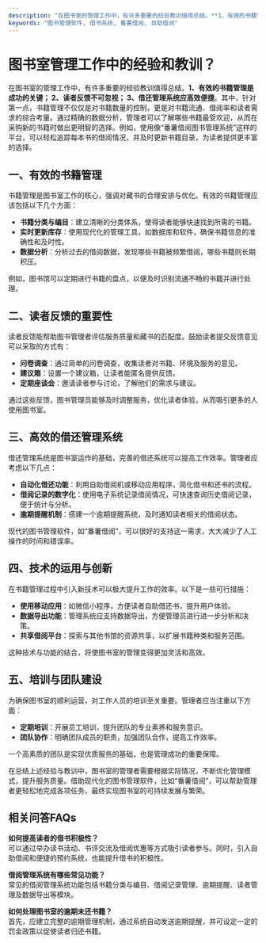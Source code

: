 ```yaml
---
description: "在图书室的管理工作中，有许多重要的经验教训值得总结。**1、有效的书籍管理是成功的关键； 2、读者反馈不可忽视； 3、借还管理系统应高效便捷**。其中，针对第一点，书籍管理不仅仅是对书籍数量的控制，更是对书籍流通、借阅率和读者需求的综合考量。通过精确的数据分析，管理者可以了解哪些书籍最受欢迎，从而在采购新的书籍时做出更明智的选择。例如，使用像“番薯借阅图书管理系统”这样的平台，可以轻松追踪每本书的借阅情况，并及时更新书籍目录，为读者提供更丰富的选择。"
keywords: "图书管理软件, 借书系统, 番薯借阅, 自助借阅"
---
```

# 图书室管理工作中的经验和教训？

在图书室的管理工作中，有许多重要的经验教训值得总结。**1、有效的书籍管理是成功的关键； 2、读者反馈不可忽视； 3、借还管理系统应高效便捷**。其中，针对第一点，书籍管理不仅仅是对书籍数量的控制，更是对书籍流通、借阅率和读者需求的综合考量。通过精确的数据分析，管理者可以了解哪些书籍最受欢迎，从而在采购新的书籍时做出更明智的选择。例如，使用像“番薯借阅图书管理系统”这样的平台，可以轻松追踪每本书的借阅情况，并及时更新书籍目录，为读者提供更丰富的选择。

## **一、有效的书籍管理**

书籍管理是图书室工作的核心，强调对藏书的合理安排与优化。有效的书籍管理应该包括以下几个方面：

- **书籍分类与编目**：建立清晰的分类体系，使得读者能够快速找到所需的书籍。
- **实时更新库存**：使用现代化的管理工具，如数据库和软件，确保书籍信息的准确性和及时性。
- **数据分析**：分析过去的借阅数据，发现哪些书籍被频繁借阅，哪些书籍则长期积压。 

例如，图书馆可以定期进行书籍的盘点，以便及时识别流通不畅的书籍并进行处理。

## **二、读者反馈的重要性**

读者反馈能帮助图书管理者评估服务质量和藏书的匹配度。鼓励读者提交反馈意见可以采取的方式有：

- **问卷调查**：通过简单的问卷调查，收集读者对书籍、环境及服务的意见。
- **建议箱**：设置一个建议箱，让读者能匿名提供反馈。
- **定期座谈会**：邀请读者参与讨论，了解他们的需求与建议。

通过这些反馈，图书管理员能够及时调整服务，优化读者体验，从而吸引更多的人使用图书室。

## **三、高效的借还管理系统**

借还管理系统是图书室运作的基础，完善的借还系统可以提高工作效率。管理者应考虑以下几点：

- **自动化借还功能**：利用自助借阅机或移动应用程序，简化借书和还书的流程。
- **借阅记录的数字化**：使用电子系统记录借阅情况，可快速查询历史借阅记录，便于统计与分析。
- **逾期提醒机制**：搭建一个逾期提醒系统，及时通知读者相关的借阅状态。

现代的图书管理软件，如“番薯借阅”，可以很好的支持这一需求，大大减少了人工操作的时间和错误率。

## **四、技术的运用与创新**

在书籍管理过程中引入新技术可以极大提升工作的效率。以下是一些可行措施：

- **使用移动应用**：如微信小程序，方便读者自助借还书，提升用户体验。
- **数据导出功能**：管理系统应支持数据导出，方便管理员进行进一步分析和决策。
- **共享借阅平台**：探索与其他书馆的资源共享，以扩展书籍种类和服务范围。

这种技术与功能的结合，将使图书室的管理变得更加灵活和高效。

## **五、培训与团队建设**

为确保图书室的顺利运营，对工作人员的培训至关重要。管理者应当注重以下方面：

- **定期培训**：开展员工培训，提升团队的专业素养和服务意识。
- **团队协作**：明确团队成员的职责，加强团队合作，提高工作效率。

一个高素质的团队是实现优质服务的基础，也是管理成功的重要保障。

在总结上述经验与教训中，图书室的管理者需要根据实际情况，不断优化管理模式，提升服务质量。借助现代化的图书管理软件，比如“番薯借阅”，可以帮助管理者更轻松地完成各项任务，最终实现图书室的可持续发展与繁荣。

## **相关问答FAQs**

**如何提高读者的借书积极性？**  
可以通过举办读书活动、书评交流及借阅优惠等方式吸引读者参与。同时，引入自助借阅和便捷的预约系统，也能提升借书的积极性。

**借阅管理系统有哪些常见功能？**  
常见的借阅管理系统功能包括书籍分类与编目、借阅记录管理、逾期提醒、读者管理及数据导出等模块。

**如何处理图书室的逾期未还书籍？**  
首先，应建立完整的逾期管理机制，通过系统自动发送逾期提醒，并可设定一定的罚金政策以促使读者归还书籍。
